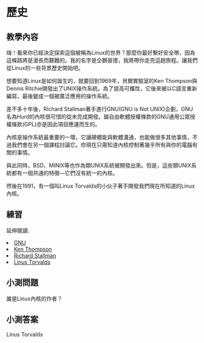 # 歷史

## 教學內容

嗨！看來你已經決定探索這個被稱為Linux的世界？那麼你最好繫好安全帶，因為這條路將是漫長而艱難的。我的名字是企鵝彼德，我將帶你走完這趟旅程。讓我們從Linux的一些背景歷史開始吧。 

想要知道Linux是如何誕生的，就要回到1969年，貝爾實驗室的Ken Thompson與Dennis Ritchie開發出了UNIX操作系統。為了提高可攜性，它後來被以C語言重新編寫，最後變成一個被廣泛應用的操作系統。

差不多十年後，Richard Stallman著手進行GNU(GNU is Not UNIX)企劃，GNU名為Hurd的內核很可惜的從未完成開發。屬自由軟體授權條款的GNU通用公眾授權條款(GPL)亦是因此項目應運而生的。

內核是操作系統最重要的一環，它讓硬體能與軟體溝通，也能做很多其他事情，不過我們會在另一個課程討論它。你現在只需知道內核控制著幾乎所有與你的電腦有關的事情。 

與此同時，BSD、MINIX等也作為類UNIX系統被開發出來。但是，這些類UNIX系統都有一個共通的特徵—它們沒有統一的內核。

然後在1991，有一個叫Linux Torvalds的小伙子著手開發我們現在所知道的Linux內核。

## 練習

延伸閱讀:
<li><a href='https://zh.wikipedia.org/zh-tw/GNU'>GNU</a></li>
<li><a href='https://zh.wikipedia.org/zh-tw/%E8%82%AF%C2%B7%E6%B1%A4%E6%99%AE%E9%80%8A'>Ken Thompson</a></li>
<li><a href='https://stallman.org/'>Richard Stallman</a></li>
<li><a href='https://zh.wikipedia.org/zh-tw/%E6%9E%97%E7%BA%B3%E6%96%AF%C2%B7%E6%89%98%E7%93%A6%E5%85%B9'>Linus Torvalds</a></li>

## 小測問題

誰是Linux內核的作者？ 

## 小測答案

Linus Torvalds
